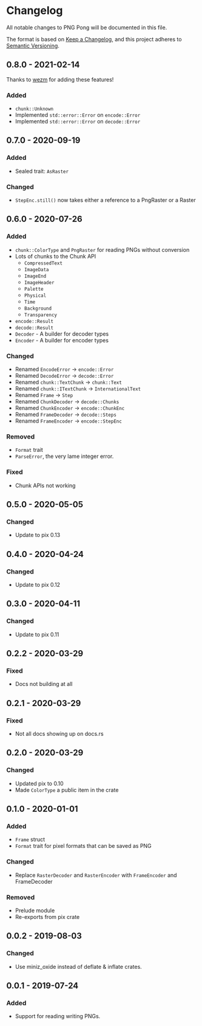 # Changelog
All notable changes to PNG Pong will be documented in this file.

The format is based on [Keep a Changelog](https://keepachangelog.com/en/1.0.0/),
and this project adheres to [Semantic Versioning](https://jeronlau.tk/semver/).

## 0.8.0 - 2021-02-14
Thanks to [wezm](https://github.com/wezm) for adding these features!

### Added
 - `chunk::Unknown`
 - Implemented `std::error::Error` on `encode::Error`
 - Implemented `std::error::Error` on `decode::Error`

## 0.7.0 - 2020-09-19
### Added
 - Sealed trait: `AsRaster`

### Changed
 - `StepEnc.still()` now takes either a reference to a PngRaster or a Raster

## 0.6.0 - 2020-07-26
### Added
- `chunk::ColorType` and `PngRaster` for reading PNGs without conversion
- Lots of chunks to the Chunk API
  - `CompressedText`
  - `ImageData`
  - `ImageEnd`
  - `ImageHeader`
  - `Palette`
  - `Physical`
  - `Time`
  - `Background`
  - `Transparency`
- `encode::Result`
- `decode::Result`
- `Decoder` - A builder for decoder types
- `Encoder` - A builder for encoder types

### Changed
- Renamed `EncodeError` -> `encode::Error`
- Renamed `DecodeError` -> `decode::Error`
- Renamed `chunk::TextChunk` -> `chunk::Text`
- Renamed `chunk::ITextChunk` -> `InternationalText`
- Renamed `Frame` -> `Step`
- Renamed `ChunkDecoder` -> `decode::Chunks`
- Renamed `ChunkEncoder` -> `encode::ChunkEnc`
- Renamed `FrameDecoder` -> `decode::Steps`
- Renamed `FrameEncoder` -> `encode::StepEnc`

### Removed
- `Format` trait
- `ParseError`, the very lame integer error.

### Fixed
- Chunk APIs not working

## 0.5.0 - 2020-05-05
### Changed
- Update to pix 0.13

## 0.4.0 - 2020-04-24
### Changed
- Update to pix 0.12

## 0.3.0 - 2020-04-11
### Changed
- Update to pix 0.11

## 0.2.2 - 2020-03-29
### Fixed
- Docs not building at all

## 0.2.1 - 2020-03-29
### Fixed
- Not all docs showing up on docs.rs

## 0.2.0 - 2020-03-29
### Changed
- Updated pix to 0.10
- Made `ColorType` a public item in the crate

## 0.1.0 - 2020-01-01
### Added
- `Frame` struct
- `Format` trait for pixel formats that can be saved as PNG

### Changed
- Replace `RasterDecoder` and `RasterEncoder` with `FrameEncoder` and
  FrameDecoder

### Removed
- Prelude module
- Re-exports from pix crate

## 0.0.2 - 2019-08-03
### Changed
- Use miniz\_oxide instead of deflate & inflate crates.

## 0.0.1 - 2019-07-24
### Added
- Support for reading writing PNGs.
